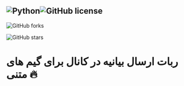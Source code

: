 ![Python](https://img.shields.io/badge/python-3670A0?style=for-the-badge&logo=python&logoColor=ffdd54)![GitHub license](https://github.com/imahdiahz/tweet/blob/main/LICENSE)
-
![GitHub forks](https://GitHub.com/iMahdiahz/tweet/network/)

![GitHub stars](https://GitHub.com/iMahdiahz/tweet/stargazers/)
# ربات ارسال بیانیه در کانال برای گیم های متنی 🔥